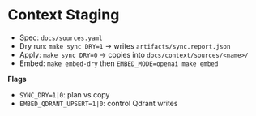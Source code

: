 # Context Staging

- Spec: `docs/sources.yaml`
- Dry run: `make sync DRY=1` → writes `artifacts/sync.report.json`
- Apply: `make sync DRY=0` → copies into `docs/context/sources/<name>/`
- Embed: `make embed-dry` then `EMBED_MODE=openai make embed`

**Flags**

- `SYNC_DRY=1|0`: plan vs copy
- `EMBED_QDRANT_UPSERT=1|0`: control Qdrant writes
